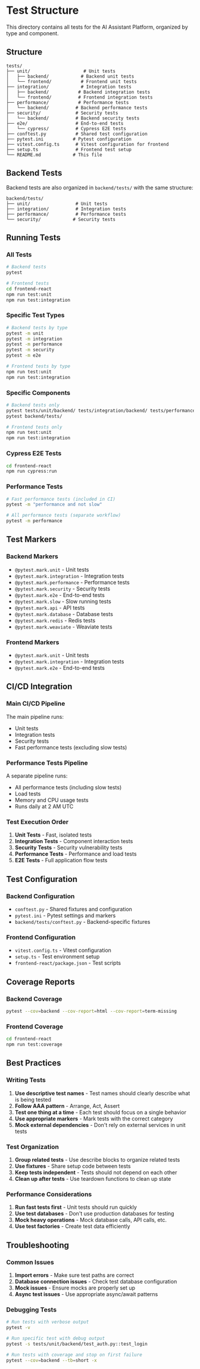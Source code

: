 # Test Structure

This directory contains all tests for the AI Assistant Platform, organized by type and component.

## Structure

```
tests/
├── unit/                    # Unit tests
│   ├── backend/            # Backend unit tests
│   └── frontend/           # Frontend unit tests
├── integration/            # Integration tests
│   ├── backend/           # Backend integration tests
│   └── frontend/          # Frontend integration tests
├── performance/           # Performance tests
│   └── backend/          # Backend performance tests
├── security/             # Security tests
│   └── backend/          # Backend security tests
├── e2e/                  # End-to-end tests
│   └── cypress/          # Cypress E2E tests
├── conftest.py           # Shared test configuration
├── pytest.ini           # Pytest configuration
├── vitest.config.ts      # Vitest configuration for frontend
├── setup.ts              # Frontend test setup
└── README.md            # This file
```

## Backend Tests

Backend tests are also organized in `backend/tests/` with the same structure:

```
backend/tests/
├── unit/                 # Unit tests
├── integration/          # Integration tests
├── performance/          # Performance tests
└── security/            # Security tests
```

## Running Tests

### All Tests
```bash
# Backend tests
pytest

# Frontend tests
cd frontend-react
npm run test:unit
npm run test:integration
```

### Specific Test Types
```bash
# Backend tests by type
pytest -m unit
pytest -m integration
pytest -m performance
pytest -m security
pytest -m e2e

# Frontend tests by type
npm run test:unit
npm run test:integration
```

### Specific Components
```bash
# Backend tests only
pytest tests/unit/backend/ tests/integration/backend/ tests/performance/backend/ tests/security/backend/
pytest backend/tests/

# Frontend tests only
npm run test:unit
npm run test:integration
```

### Cypress E2E Tests
```bash
cd frontend-react
npm run cypress:run
```

### Performance Tests
```bash
# Fast performance tests (included in CI)
pytest -m "performance and not slow"

# All performance tests (separate workflow)
pytest -m performance
```

## Test Markers

### Backend Markers
- `@pytest.mark.unit` - Unit tests
- `@pytest.mark.integration` - Integration tests
- `@pytest.mark.performance` - Performance tests
- `@pytest.mark.security` - Security tests
- `@pytest.mark.e2e` - End-to-end tests
- `@pytest.mark.slow` - Slow running tests
- `@pytest.mark.api` - API tests
- `@pytest.mark.database` - Database tests
- `@pytest.mark.redis` - Redis tests
- `@pytest.mark.weaviate` - Weaviate tests

### Frontend Markers
- `@pytest.mark.unit` - Unit tests
- `@pytest.mark.integration` - Integration tests
- `@pytest.mark.e2e` - End-to-end tests

## CI/CD Integration

### Main CI/CD Pipeline
The main pipeline runs:
- Unit tests
- Integration tests
- Security tests
- Fast performance tests (excluding slow tests)

### Performance Tests Pipeline
A separate pipeline runs:
- All performance tests (including slow tests)
- Load tests
- Memory and CPU usage tests
- Runs daily at 2 AM UTC

### Test Execution Order
1. **Unit Tests** - Fast, isolated tests
2. **Integration Tests** - Component interaction tests
3. **Security Tests** - Security vulnerability tests
4. **Performance Tests** - Performance and load tests
5. **E2E Tests** - Full application flow tests

## Test Configuration

### Backend Configuration
- `conftest.py` - Shared fixtures and configuration
- `pytest.ini` - Pytest settings and markers
- `backend/tests/conftest.py` - Backend-specific fixtures

### Frontend Configuration
- `vitest.config.ts` - Vitest configuration
- `setup.ts` - Test environment setup
- `frontend-react/package.json` - Test scripts

## Coverage Reports

### Backend Coverage
```bash
pytest --cov=backend --cov-report=html --cov-report=term-missing
```

### Frontend Coverage
```bash
cd frontend-react
npm run test:coverage
```

## Best Practices

### Writing Tests
1. **Use descriptive test names** - Test names should clearly describe what is being tested
2. **Follow AAA pattern** - Arrange, Act, Assert
3. **Test one thing at a time** - Each test should focus on a single behavior
4. **Use appropriate markers** - Mark tests with the correct category
5. **Mock external dependencies** - Don't rely on external services in unit tests

### Test Organization
1. **Group related tests** - Use describe blocks to organize related tests
2. **Use fixtures** - Share setup code between tests
3. **Keep tests independent** - Tests should not depend on each other
4. **Clean up after tests** - Use teardown functions to clean up state

### Performance Considerations
1. **Run fast tests first** - Unit tests should run quickly
2. **Use test databases** - Don't use production databases for testing
3. **Mock heavy operations** - Mock database calls, API calls, etc.
4. **Use test factories** - Create test data efficiently

## Troubleshooting

### Common Issues
1. **Import errors** - Make sure test paths are correct
2. **Database connection issues** - Check test database configuration
3. **Mock issues** - Ensure mocks are properly set up
4. **Async test issues** - Use appropriate async/await patterns

### Debugging Tests
```bash
# Run tests with verbose output
pytest -v

# Run specific test with debug output
pytest -s tests/unit/backend/test_auth.py::test_login

# Run tests with coverage and stop on first failure
pytest --cov=backend --tb=short -x
```